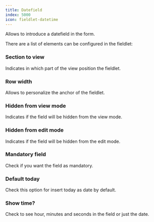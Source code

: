 ```yaml
---
title: Datefield
index: 5000
icon: fieldlet-datetime
---
```


Allows to introduce a datefield in the form.

There are a list of elements can be configured in the fieldlet:

### Section to view

Indicates in which part of the view position the fieldlet.

### Row width

Allows to personalize the anchor of the fieldlet.

### Hidden from view mode

Indicates if the field will be hidden from the view mode.

### Hidden from edit mode

Indicates if the field will be hidden from the edit mode.

### Mandatory field

Check if you want the field as mandatory.

### Default today

Check this option for insert today as date by default.

### Show time?

Check to see hour, minutes and seconds in the field or just the date.

